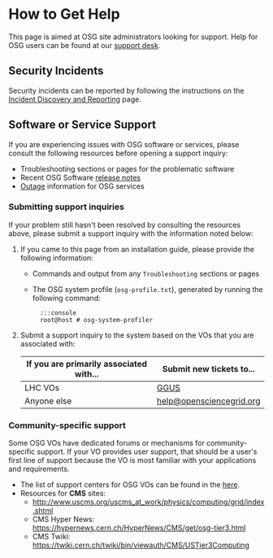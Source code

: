 How to Get Help
===============

This page is aimed at OSG site administrators looking for support.
Help for OSG users can be found at our [support desk](https://support.opensciencegrid.org/support/home).

Security Incidents
------------------

Security incidents can be reported by following the instructions on the
[Incident Discovery and Reporting](https://opensciencegrid.org/security/IncidentDiscoveryReporting/) page.

Software or Service Support
---------------------------

If you are experiencing issues with OSG software or services, please consult the following resources before opening a
support inquiry:

*  Troubleshooting sections or pages for the problematic software
*  Recent OSG Software [release notes](../release/notes.md)
*  [Outage](https://status.opensciencegrid.org/) information for OSG services

### Submitting support inquiries ###

If your problem still hasn't been resolved by consulting the resources above, please submit a support inquiry with
the information noted below:

1. If you came to this page from an installation guide, please provide the following information:

    - Commands and output from any `Troubleshooting` sections or pages
    - The OSG system profile (`osg-profile.txt`), generated by running the following command:

            :::console
            root@host # osg-system-profiler

1. Submit a support inquiry to the system based on the VOs that you are associated with:

    | If you are primarily associated with... | Submit new tickets to...                                                                                        |
    |-----------------------------------------|-----------------------------------------------------------------------------------------------------------------|
    | LHC VOs                                 | [GGUS](https://ggus.eu)                                                                                         |
    | Anyone else                             | [help@opensciencegrid.org](mailto:help@opensciencegrid.org) |

### Community-specific support ###

Some OSG VOs have dedicated forums or mechanisms for community-specific support.
If your VO provides user support, that should be a user's first line of support because the VO is most familiar with
your applications and requirements.

* The list of support centers for OSG VOs can be found in the
[here](https://github.com/opensciencegrid/topology/blob/master/topology/support-centers.yaml).
* Resources for **CMS** sites:
    * <http://www.uscms.org/uscms_at_work/physics/computing/grid/index.shtml>
    * CMS Hyper News: <https://hypernews.cern.ch/HyperNews/CMS/get/osg-tier3.html>
    * CMS Twiki: <https://twiki.cern.ch/twiki/bin/viewauth/CMS/USTier3Computing>
